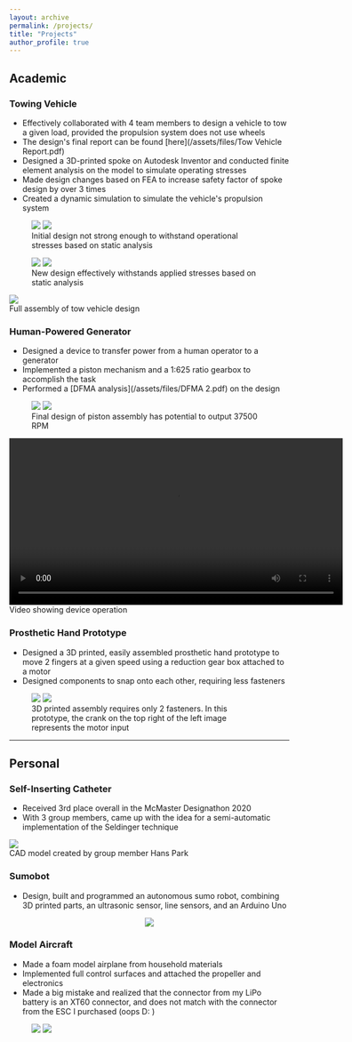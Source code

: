 ```yaml
---
layout: archive
permalink: /projects/
title: "Projects"
author_profile: true
---
```


## Academic 

### Towing Vehicle
- Effectively collaborated with 4 team members to design a vehicle to tow a 
given load, provided the propulsion system does not use wheels
- The design's final report can be found [here](/assets/files/Tow Vehicle Report.pdf)
- Designed a 3D-printed spoke on Autodesk Inventor and conducted finite
element analysis on the model to simulate operating stresses
- Made design changes based on FEA to increase safety factor of spoke design by 
over 3 times
- Created a dynamic simulation to simulate the vehicle's propulsion system
<figure class="half">
<img src="/assets/images/Spoke1.PNG">
<img src="/assets/images/Stress.PNG">
<figcaption> Initial design not strong enough to withstand operational stresses
based on static analysis</figcaption>
</figure>
<figure class="half">
<img src="/assets/images/new design.PNG">
<img src="/assets/images/Stress final.PNG">
<figcaption> New design effectively withstands applied stresses based on static
analysis</figcaption>
</figure>

<img src="/assets/images/Assembly_full.png">
<figcaption> Full assembly of tow vehicle design </figcaption>

### Human-Powered Generator
- Designed a device to transfer power from a human operator to a generator
- Implemented a piston mechanism and a 1:625 ratio gearbox to accomplish the 
task
- Performed a [DFMA analysis](/assets/files/DFMA 2.pdf) on the design
<figure class="half">
<img src="/assets/images/Piston Assembly.png">
<img src="/assets/images/piston.PNG">
<figcaption> Final design of piston assembly has potential to output 37500 RPM</figcaption>
</figure>
<video width="600" controls="controls">
  <source src="/assets/videos/motion.mp4" type="video/mp4">
</video>
<figcaption> Video showing device operation </figcaption>

### Prosthetic Hand Prototype
- Designed a 3D printed, easily assembled prosthetic hand prototype to move 2 
fingers at a given speed using a reduction gear box attached to a motor
- Designed components to snap onto each other, requiring less fasteners

<figure class="half">
<img src="/assets/images/hand1.jpg">
<img src="/assets/images/hand2.jpg">
<figcaption> 3D printed assembly requires only 2 fasteners. In this prototype,
the crank on the top right of the left image represents the motor input </figcaption>
</figure>

---

## Personal

### Self-Inserting Catheter
- Received 3rd place overall in the McMaster Designathon 2020
- With 3 group members, came up with the idea for a semi-automatic 
implementation of the Seldinger technique

<img src="/assets/images/catheter.PNG">
<figcaption> CAD model created by group member Hans Park</figcaption>

### Sumobot
- Design, built and programmed an autonomous sumo robot, combining 3D 
printed parts, an ultrasonic sensor, line sensors, and an Arduino Uno

<p align="center">
<img src="/assets/images/sumobot.jpg">
</p>

### Model Aircraft
- Made a foam model airplane from household materials
- Implemented full control surfaces and attached the propeller and electronics
- Made a big mistake and realized that the connector from my LiPo battery is an 
XT60 connector, and does not match with the connector from the ESC I purchased 
(oops D: )

<figure class="half">
<img src="/assets/images/plane1.jpg">
<img src="/assets/images/plane2.jpg">
</figure>